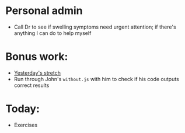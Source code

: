 # Personal admin
* Call Dr to see if swelling symptoms need urgent attention; if there's anything I can do to help myself


# Bonus work:
* [Yesterday's stretch](https://web.compass.lighthouselabs.ca/days/w01d3/activities/480)
* Run through John's `without.js` with him to check if his code outputs correct results


# Today:
* Exercises
